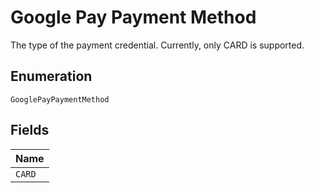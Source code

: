
# Google Pay Payment Method

The type of the payment credential. Currently, only CARD is supported.

## Enumeration

`GooglePayPaymentMethod`

## Fields

| Name |
|  --- |
| `CARD` |

